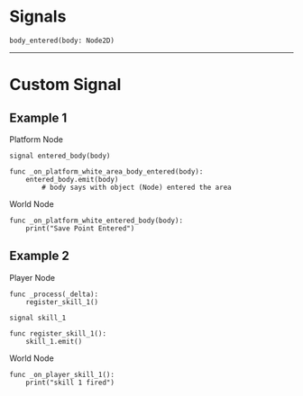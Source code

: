 # Signals
```
body_entered(body: Node2D)
```



---
# Custom Signal
## Example 1
Platform Node
```
signal entered_body(body)

func _on_platform_white_area_body_entered(body):
	entered_body.emit(body) 
		# body says with object (Node) entered the area
```

World Node
```
func _on_platform_white_entered_body(body):
	print("Save Point Entered")
```

## Example 2
Player Node
```
func _process(_delta):
	register_skill_1()

signal skill_1

func register_skill_1():
	skill_1.emit()
```

World Node
```
func _on_player_skill_1():
	print("skill 1 fired")
```